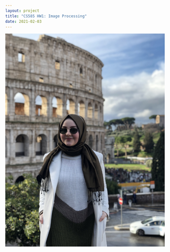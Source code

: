 ```yaml
---
layout: project
title: "CS585 HW1: Image Processing"
date: 2021-02-03
---
```


![my image](https://github.com/kubraeryilmaz/kubraeryilmaz.github.io/blob/main/pics/kubra2.jpg "my image")

